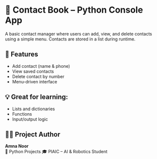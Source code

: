 # 📒 Contact Book – Python Console App

A basic contact manager where users can add, view, and delete contacts using a simple menu. Contacts are stored in a list during runtime.

## 🔧 Features
- Add contact (name & phone)
- View saved contacts
- Delete contact by number
- Menu-driven interface

## 💡 Great for learning:
- Lists and dictionaries
- Functions
- Input/output logic

## 👩‍💻 Project Author
**Amna Noor**  
🐍 Python Projects
🎓 PIAIC – AI & Robotics Student

